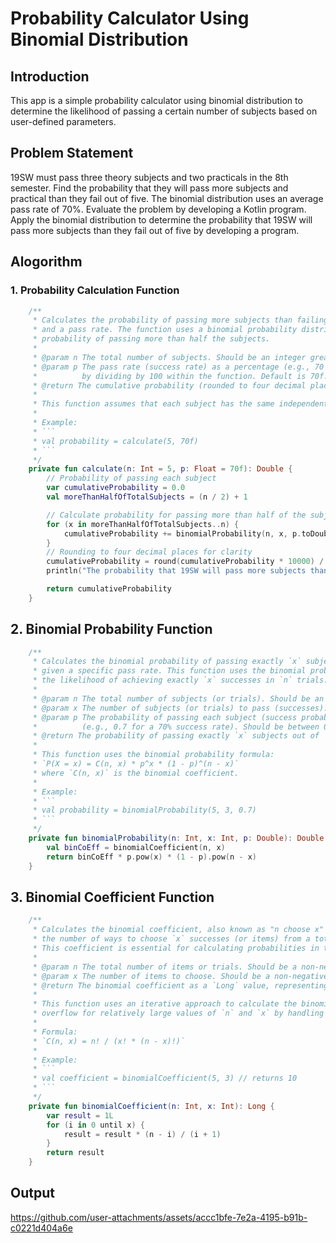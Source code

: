 # Probability Calculator Using Binomial Distribution

## Introduction
This app is a simple probability calculator using binomial distribution to determine the likelihood of passing a certain number of subjects based on user-defined parameters.

## Problem Statement
19SW must pass three theory subjects and two practicals in the 8th semester. Find the probability that they will pass more subjects and practical than they fail out of five. The binomial distribution uses an average pass rate of 70%. Evaluate the problem by developing a Kotlin program. Apply the binomial distribution to determine the probability that 19SW will pass more subjects than they fail out of five by developing a program.

## Alogorithm
### 1. Probability Calculation Function
````Kotlin
    /**
     * Calculates the probability of passing more subjects than failing, given a total number of subjects
     * and a pass rate. The function uses a binomial probability distribution to calculate the cumulative
     * probability of passing more than half the subjects.
     *
     * @param n The total number of subjects. Should be an integer greater than zero. Default is 5.
     * @param p The pass rate (success rate) as a percentage (e.g., 70 for 70%). This value is converted to a probability
     *          by dividing by 100 within the function. Default is 70f.
     * @return The cumulative probability (rounded to four decimal places) of passing more subjects than failing.
     *
     * This function assumes that each subject has the same independent probability of being passed.
     *
     * Example:
     * ```
     * val probability = calculate(5, 70f)
     * ```
     */
    private fun calculate(n: Int = 5, p: Float = 70f): Double {
        // Probability of passing each subject
        var cumulativeProbability = 0.0
        val moreThanHalfOfTotalSubjects = (n / 2) + 1

        // Calculate probability for passing more than half of the subjects
        for (x in moreThanHalfOfTotalSubjects..n) {
            cumulativeProbability += binomialProbability(n, x, p.toDouble() / 100)
        }
        // Rounding to four decimal places for clarity
        cumulativeProbability = round(cumulativeProbability * 10000) / 10000
        println("The probability that 19SW will pass more subjects than they fail out of five is: $cumulativeProbability")

        return cumulativeProbability
    }
````
## 2. Binomial Probability Function
````Kotlin
    /**
     * Calculates the binomial probability of passing exactly `x` subjects out of `n` subjects,
     * given a specific pass rate. This function uses the binomial probability formula to compute
     * the likelihood of achieving exactly `x` successes in `n` trials.
     *
     * @param n The total number of subjects (or trials). Should be an integer greater than zero.
     * @param x The number of subjects (or trials) to pass (successes). Should be an integer in the range [0, n].
     * @param p The probability of passing each subject (success probability), represented as a decimal
     *          (e.g., 0.7 for a 70% success rate). Should be between 0 and 1.
     * @return The probability of passing exactly `x` subjects out of `n`, as a Double.
     *
     * This function uses the binomial probability formula:
     * `P(X = x) = C(n, x) * p^x * (1 - p)^(n - x)`
     * where `C(n, x)` is the binomial coefficient.
     *
     * Example:
     * ```
     * val probability = binomialProbability(5, 3, 0.7)
     * ```
     */
    private fun binomialProbability(n: Int, x: Int, p: Double): Double {
        val binCoEff = binomialCoefficient(n, x)
        return binCoEff * p.pow(x) * (1 - p).pow(n - x)
    }
````
## 3. Binomial Coefficient Function
````Kotlin
    /**
     * Calculates the binomial coefficient, also known as "n choose x" (C(n, x)), which represents
     * the number of ways to choose `x` successes (or items) from a total of `n` trials (or items).
     * This coefficient is essential for calculating probabilities in the binomial distribution.
     *
     * @param n The total number of items or trials. Should be a non-negative integer greater than or equal to `x`.
     * @param x The number of items to choose. Should be a non-negative integer, less than or equal to `n`.
     * @return The binomial coefficient as a `Long` value, representing the number of combinations.
     *
     * This function uses an iterative approach to calculate the binomial coefficient without
     * overflow for relatively large values of `n` and `x` by handling intermediate division carefully.
     *
     * Formula:
     * `C(n, x) = n! / (x! * (n - x)!)`
     *
     * Example:
     * ```
     * val coefficient = binomialCoefficient(5, 3) // returns 10
     * ```
     */
    private fun binomialCoefficient(n: Int, x: Int): Long {
        var result = 1L
        for (i in 0 until x) {
            result = result * (n - i) / (i + 1)
        }
        return result
    }
````
## Output
https://github.com/user-attachments/assets/accc1bfe-7e2a-4195-b91b-c0221d404a6e
